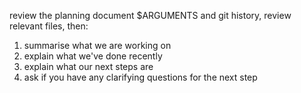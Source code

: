 review the planning document $ARGUMENTS and git history, review relevant files, then:

1. summarise what we are working on
2. explain what we've done recently
3. explain what our next steps are
4. ask if you have any clarifying questions for the next step
